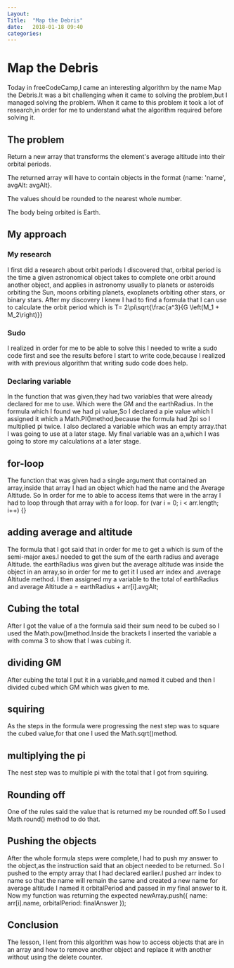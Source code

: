 ```yaml
---
Layout: 
Title:  "Map the Debris"
date:   2018-01-18 09:40
categories: 
---
```

# Map the Debris
Today in freeCodeCamp,I came an interesting algorithm by the name Map the Debris.It was a bit challenging when it came to solving the problem,but I managed solving the problem.
When it came to this problem it took a lot of research,in order for me to understand what the algorithm required before solving it.
## The problem
Return a new array that transforms the element's average altitude into their orbital periods.

The returned array will have to contain objects in the format {name: 'name', avgAlt: avgAlt}.

The values should be rounded to the nearest whole number.

The body being orbited is Earth.
## My approach
### My research
I first did a research about orbit periods I discovered that, orbital period is the time a given astronomical object takes to complete one orbit around another object, and applies in astronomy usually to planets or asteroids orbiting the Sun, moons orbiting planets, exoplanets orbiting other stars, or binary stars.
After my discovery I knew I had to find a formula that I can use to calculate the orbit period which is T= 2\pi\sqrt{\frac{a^3}{G \left(M_1 + M_2\right)}}
### Sudo
I realized in order for me to be able to solve this I needed to write a sudo code first and see the results before I start to write code,because I realized with with previous algorithm that writing sudo code does help.
### Declaring variable
In the function that was given,they had  two variables that were already declared for me to use.
Which were the GM and the earthRadius.
In the formula which I found we had pi value,So I declared a pie value which I assigned it which a Math.PI()method,because the formula had 2pi so I multiplied pi twice.
I also declared a variable which was an empty array.that I was going to use at a later stage.
My final variable was an a,which I was going to store my calculations at a later stage. 
## for-loop
The function that was given had a single argument that contained an array,inside that array I had an object which had the name and the Average Altitude.
So In order for me to able to access items that were in the array I had to loop through that array with a for loop.
 for (var i = 0; i < arr.length; i++) {}
## adding average and altitude
The formula that I got said that in order for me to get a which is sum of the semi-major axes.I needed to get the sum of the earth radius and average Altitude.
the earthRadius was given but the average altitude was inside the object in an array,so in order for me to get it I used arr index and .average Altitude method.
I then assigned my a variable to the total of earthRadius and average Altitude 
a = earthRadius + arr[i].avgAlt;
## Cubing the total
After I got the value of a the formula said their sum need to be cubed so I used the Math.pow()method.Inside the brackets I inserted the variable a with comma 3 to show that I was cubing it.
## dividing GM
After cubing the total I put it in a variable,and named it cubed and then I divided cubed which GM which was given to me.
## squiring 
As the steps in the formula were progressing the nest step was to square the cubed value,for that one I used the Math.sqrt()method.
## multiplying the pi
The nest step was to multiple pi with the total that I got from squiring.
## Rounding off
One of the rules said the value that is returned my be rounded off.So I used Math.round() method to do that.
## Pushing the objects
After the whole formula steps were complete,I had to push my answer to the object,as the instruction said that an object needed to be returned.
So I pushed to the empty array that I had declared earlier.I pushed arr index to name so that the name will remain the same and created a new name for average altitude I named it  orbitalPeriod and passed in my final answer to it.
Now my function was returning the expected
newArray.push({ name: arr[i].name, orbitalPeriod: finalAnswer });
## Conclusion
The lesson, I lent from this algorithm was how to access objects that are in an array and how to remove another object and replace it with another without using the delete counter.


